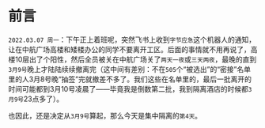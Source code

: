 
# 前言

`2022.03.07 周一`：下午正上着班呢，突然飞书上收到`字节应急`这个机器人的通知，让在中航广场高楼和矮楼办公的同学不要离开工区。后面的事情就不用再说了，高楼10层出了个阳性，然后全员被关在中航广场关了`两天一夜`或`三天两夜`，最晚的直到`3月9号`晚上才陆陆续续撤离完（这中间有差别：不在`505`个“被选出”的“密接”名单里的人3月8号晚“抽签”完就撤差不多了。我们这些在名单里的，最后一批离开的时间可能都到3月10号凌晨了——毕竟我是倒数第二批，我到隔离酒店的时候都`3月9号`23点多了）。

也因此，还是决定从`3月9号`算起，那么今天是集中隔离的`第4天`。
